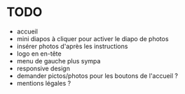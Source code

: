 # TODO

- accueil
- mini diapos à cliquer pour activer le diapo de photos
- insérer photos d'après les instructions
- logo en en-tête
- menu de gauche plus sympa
- responsive design
- demander pictos/photos pour les boutons de l'accueil ?
- mentions légales ?
